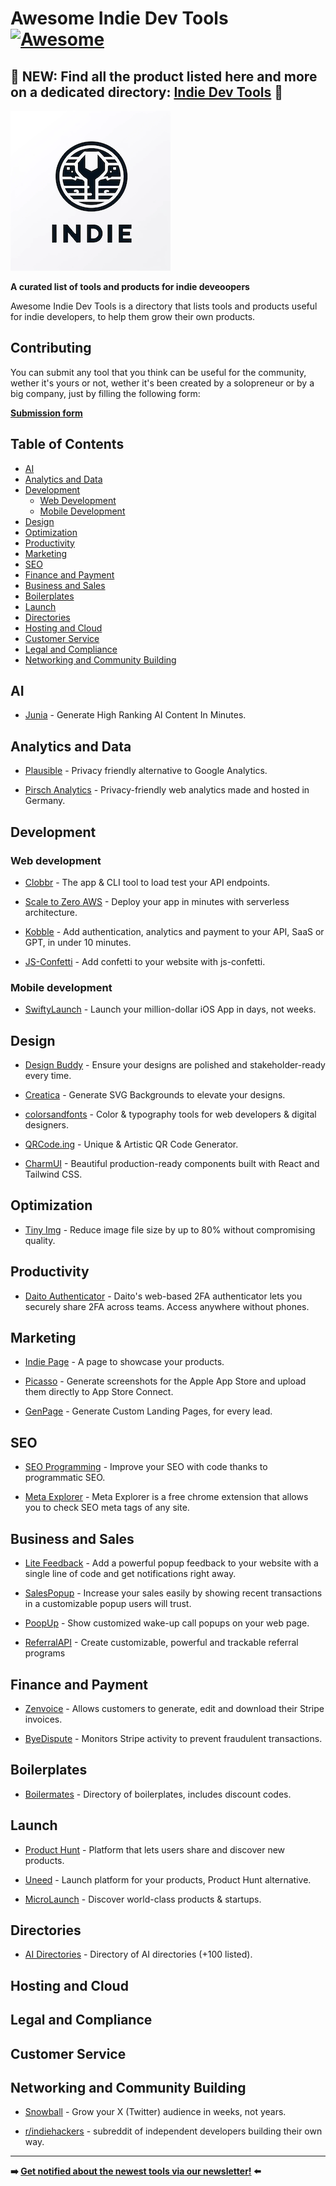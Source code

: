 # Awesome Indie Dev Tools [![Awesome](https://awesome.re/badge-flat.svg)](https://awesome.re)


## **🎉 NEW:** Find all the product listed here and more on a dedicated directory: [Indie Dev Tools](http://indiedev.tools/) 🎉

![logo of the awesome indie dev tools directory](aiht_small.png)

**A curated list of tools and products for indie deveoopers**

Awesome Indie Dev Tools is a directory that lists tools and products useful for indie developers, to help them grow their own products.

## Contributing

You can submit any tool that you think can be useful for the community, wether it's yours or not, wether it's been created by a solopreneur or by a big company, just by filling the following form:

**[Submission form](https://tally.so/r/mV0rjy)**

## Table of Contents

- [AI](#ai)
- [Analytics and Data](#analytics-and-data)
- [Development](#development)
  - [Web Development](#web-development)
  - [Mobile Development](#mobile-development)
- [Design](#design)
- [Optimization](#optimization)
- [Productivity](#productivity)
- [Marketing](#marketing)
- [SEO](#seo)
- [Finance and Payment](#finance-and-payment)
- [Business and Sales](#business-and-sales)
- [Boilerplates](#boilerplates)
- [Launch](#launch)
- [Directories](#directories)
- [Hosting and Cloud](#hosting-and-cloud)
- [Customer Service](#customer-service)
- [Legal and Compliance](#legal-and-compliance)
- [Networking and Community Building](#networking-and-community-building)

## AI
- [Junia](https://www.junia.ai/?via=alexandre) - Generate High Ranking AI Content In Minutes.

## Analytics and Data
- [Plausible](https://plausible.io/) - Privacy friendly alternative to Google Analytics.

- [Pirsch Analytics](https://pirsch.io/) - Privacy-friendly web analytics made and hosted in Germany.

## Development
### Web development
- [Clobbr](https://clobbr.app/) - The app & CLI tool to load test your API endpoints.

- [Scale to Zero AWS](https://scaletozeroaws.com/?aff=KeBrq) - Deploy your app in minutes with serverless architecture.

- [Kobble](https://kobble.io/) - Add authentication, analytics and payment to your API, SaaS or GPT, in under 10 minutes.

- [JS-Confetti](https://github.com/loonywizard/js-confetti) - Add confetti to your website with js-confetti.

### Mobile development
- [SwiftyLaunch](https://swiftylaun.ch/?ref=algsy) - Launch your million-dollar iOS App in days, not weeks.

## Design 
- [Design Buddy](https://designbuddy.net/) - Ensure your designs are polished and stakeholder-ready every time.

- [Creatica](https://creatica.app/) - Generate SVG Backgrounds to elevate your designs.

- [colorsandfonts](https://www.colorsandfonts.com/) - Color & typography tools for web developers & digital designers.

- [QRCode.ing](https://www.qrcode.ing/) - Unique & Artistic QR Code Generator.

- [CharmUI](https://charmui.com/) - Beautiful production-ready components built with React and Tailwind CSS.

## Optimization
- [Tiny Img](https://tinyimg.cc/) - Reduce image file size by up to 80% without compromising quality.

## Productivity
- [Daito Authenticator](https://www.daito.io?fpr=ey6wu) - Daito's web-based 2FA authenticator lets you securely share 2FA across teams. Access anywhere without phones.

## Marketing
- [Indie Page](https://indiepa.ge/) - A page to showcase your products.

- [Picasso](https://www.picassoapp.ca/) - Generate screenshots for the Apple App Store and upload them directly to App Store Connect.

- [GenPage](https://www.genpage.ai/) - Generate Custom Landing Pages, for every lead.

## SEO
- [SEO Programming](https://seo-programming.com/) - Improve your SEO with code thanks to programmatic SEO.

- [Meta Explorer](https://www.metaexplorer.co/) - Meta Explorer is a free chrome extension that allows you to check SEO meta tags of any site.

## Business and Sales
- [Lite Feedback](https://litefeedback.com/) - Add a powerful popup feedback to your website with a single line  of code and get notifications  right away.

- [SalesPopup](https://SalesPopup.io) - Increase your sales easily by showing recent transactions in a customizable popup users will trust.

- [PoopUp](https://poopup.co/) - Show customized wake-up call popups on your web page.

- [ReferralAPI](https://referralapi.com/) - Create customizable, powerful and trackable referral programs

## Finance and Payment
- [Zenvoice](https://zenvoice.io/) - Allows customers to generate, edit and download their Stripe invoices.

- [ByeDispute](https://byedispute.com?via=3ph7mfsonhqwk6iar9lj) - Monitors Stripe activity to prevent fraudulent transactions.

## Boilerplates
- [Boilermates](https://boilermat.es/) - Directory of boilerplates, includes discount codes.

## Launch
- [Product Hunt](https://www.producthunt.com/) - Platform that lets users share and discover new products.

- [Uneed](https://uneed.best?aff=KeBrq) - Launch platform for your products, Product Hunt alternative.

- [MicroLaunch](https://microlaunch.net/) - Discover world-class products & startups.

## Directories
- [AI Directories](https://aidirectori.es/?via=sdlvukfr1vvk00etygw3) - Directory of AI directories (+100 listed).

## Hosting and Cloud

## Legal and Compliance

## Customer Service

## Networking and Community Building
- [Snowball](https://snowball.club/?linkId=lp_392285&sourceId=al-gsy&tenantId=snowball) - Grow your X (Twitter) audience in weeks, not years.

- [r/indiehackers](https://www.reddit.com/r/indiehackers/) - subreddit of independent developers building their own way.

---

**➡️ [Get notified about the newest tools via our newsletter!](https://aiht-newsletter.beehiiv.com/subscribe) ⬅️**
